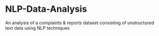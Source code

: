 # NLP-Data-Analysis
An analysis of a complaints &amp; reports dataset consisting of unstructured text data using NLP techniques
